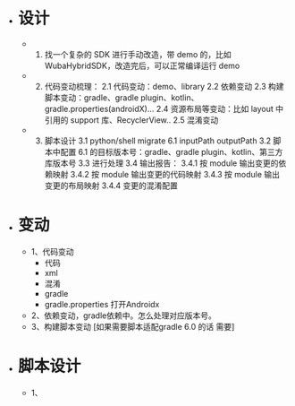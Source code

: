 - # 设计
	- 1. 找一个复杂的 SDK 进行手动改造，带 demo 的，比如 WubaHybridSDK，改造完后，可以正常编译运行 demo
	- 2. 代码变动梳理：
	    2.1 代码变动：demo、library
	    2.2 依赖变动
	    2.3 构建脚本变动：gradle、gradle plugin、kotlin、gradle.properties(androidX)...
	    2.4 资源布局等变动：比如 layout 中引用的 support 库、RecyclerView..
	    2.5 混淆变动
	- 3. 脚本设计
	    3.1 python/shell migrate 6.1 inputPath outputPath
	    3.2 脚本中配置 6.1 的目标版本号：gradle、gradle plugin、kotlin、第三方库版本号
	    3.3 进行处理
	    3.4 输出报告：
	        3.4.1 按 module 输出变更的依赖映射
	        3.4.2 按 module 输出变更的代码映射
	        3.4.3 按 module 输出变更的布局映射
	        3.4.4 变更的混淆配置
- # 变动
	- 1、代码变动
		- 代码
		- xml
		- 混淆
		- gradle
		- gradle.properties  打开Androidx
	- 2、依赖变动，gradle依赖中。怎么处理对应版本号。
	- 3、构建脚本变动  [如果需要脚本适配gradle 6.0 的话 需要]
- # 脚本设计
	- 1、